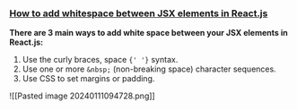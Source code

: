 ### [How to add whitespace between JSX elements in React.js](https://bobbyhadz.com/blog/react-jsx-add-whitespace-between-elements)
**There are 3 main ways to add white space between your JSX elements in React.js:**

1. Use the curly braces, space `{' '}` syntax.
2. Use one or more `&nbsp;` (non-breaking space) character sequences.
3. Use CSS to set margins or padding.

![[Pasted image 20240111094728.png]]

